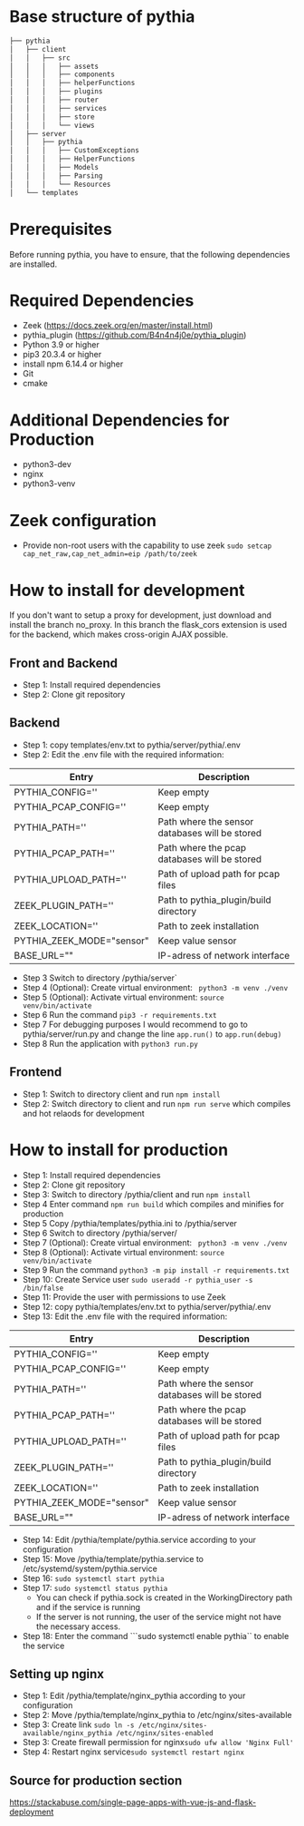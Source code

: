 # Base structure of pythia
```bash
├── pythia
│   ├── client
│   │   ├── src
│   │   │   ├── assets
│   │   │   ├── components
│   │   │   ├── helperFunctions
│   │   │   ├── plugins
│   │   │   ├── router
│   │   │   ├── services
│   │   │   ├── store
│   │   │   └── views
│   ├── server
│   │   ├── pythia
│   │   │   ├── CustomExceptions
│   │   │   ├── HelperFunctions
│   │   │   ├── Models
│   │   │   ├── Parsing
│   │   │   └── Resources
│   └── templates
```

# Prerequisites
Before running pythia, you have to ensure, that the following dependencies are installed. 

# Required Dependencies
- Zeek (https://docs.zeek.org/en/master/install.html)
- pythia_plugin (https://github.com/B4n4n4j0e/pythia_plugin)
- Python 3.9 or higher
- pip3 20.3.4 or higher
- install npm 6.14.4 or higher
- Git
- cmake

# Additional Dependencies for Production
- python3-dev 
- nginx
- python3-venv

# Zeek configuration
- Provide non-root users with the capability to use zeek ```sudo setcap cap_net_raw,cap_net_admin=eip /path/to/zeek```

# How to install for development
If you don't want to setup a proxy for development, just download and install the branch no_proxy. In this branch the flask_cors extension is used for the backend, which makes cross-origin AJAX possible.

## Front and Backend 
- Step 1: Install required dependencies
- Step 2: Clone git repository

## Backend
- Step 1: copy templates/env.txt to pythia/server/pythia/.env
- Step 2: Edit the .env file with the required information:

|Entry				              | Description|
| --------------------------|-----------|
|PYTHIA_CONFIG=''				    | Keep empty |
|PYTHIA_PCAP_CONFIG=''			| Keep empty |
|PYTHIA_PATH=''					    | Path where the sensor databases will be stored|
|PYTHIA_PCAP_PATH=''				| Path where the pcap databases will be stored|
|PYTHIA_UPLOAD_PATH=''			| Path of upload path for pcap files|
|ZEEK_PLUGIN_PATH=''				| Path to pythia_plugin/build directory|
|ZEEK_LOCATION=''				    | Path to zeek installation|
|PYTHIA_ZEEK_MODE="sensor"	| Keep value sensor|
|BASE_URL=""	| IP-adress of network interface 

	
- Step 3 Switch to directory /pythia/server`
- Step 4 (Optional): Create virtual environment: ``` python3 -m venv ./venv``` 
- Step 5 (Optional): Activate virtual environment: ```source venv/bin/activate```
- Step 6 Run the command ```pip3 -r requirements.txt```
- Step 7 For debugging purposes I would recommend to go to pythia/server/run.py and change the line ```app.run()``` to ```app.run(debug)```
- Step 8 Run the application with ```python3 run.py```

## Frontend
- Step 1: Switch to directory client and run 
```npm install```
- Step 2: Switch directory to client and run 
		```npm run serve``` 
		which compiles and hot relaods for development


# How to install for production

- Step 1: Install required dependencies
- Step 2: Clone git repository
- Step 3: Switch to directory /pythia/client and run 
```npm install```
- Step 4 Enter command
```npm run build``` 
		which compiles and minifies for production
- Step 5 Copy /pythia/templates/pythia.ini to /pythia/server
- Step 6 Switch to directory /pythia/server/
- Step 7 (Optional): Create virtual environment: ``` python3 -m venv ./venv``` 
- Step 8 (Optional): Activate virtual environment: ```source venv/bin/activate```
- Step 9 Run the command ```python3 -m pip install -r requirements.txt```
- Step 10: Create Service user 
	```sudo useradd -r pythia_user -s /bin/false ```
- Step 11: Provide the user with permissions to use Zeek 
- Step 12: copy pythia/templates/env.txt to pythia/server/pythia/.env
- Step 13: Edit the .env file with the required information:

|Entry				              | Description|
| --------------------------|-----------|
|PYTHIA_CONFIG=''				    | Keep empty |
|PYTHIA_PCAP_CONFIG=''			| Keep empty |
|PYTHIA_PATH=''					    | Path where the sensor databases will be stored|
|PYTHIA_PCAP_PATH=''				| Path where the pcap databases will be stored|
|PYTHIA_UPLOAD_PATH=''			| Path of upload path for pcap files|
|ZEEK_PLUGIN_PATH=''				| Path to pythia_plugin/build directory|
|ZEEK_LOCATION=''				    | Path to zeek installation|
|PYTHIA_ZEEK_MODE="sensor"	| Keep value sensor|
|BASE_URL=""	| IP-adress of network interface 

- Step 14: Edit /pythia/template/pythia.service according to your configuration 
- Step 15: Move /pythia/template/pythia.service to /etc/systemd/system/pythia.service
- Step 16:  ```sudo systemctl start pythia```
- Step 17: ```sudo systemctl status pythia```
	- You can check if pythia.sock is created in the WorkingDirectory path and if the service is running
	- If the server is not running, the user of the service might not have the necessary access.
- Step 18: Enter the command ```sudo systemctl enable pythia`` to enable the service

## Setting up nginx
- Step 1: Edit /pythia/template/nginx_pythia according to your configuration
- Step 2: Move /pythia/template/nginx_pythia to /etc/nginx/sites-available
- Step 3: Create link ```sudo ln -s /etc/nginx/sites-available/nginx_pythia /etc/nginx/sites-enabled ```
- Step 3: Create firewall permission for nginx``` sudo ufw allow 'Nginx Full' ```
- Step 4: Restart nginx service``` sudo systemctl restart nginx ```

## Source for production section
https://stackabuse.com/single-page-apps-with-vue-js-and-flask-deployment